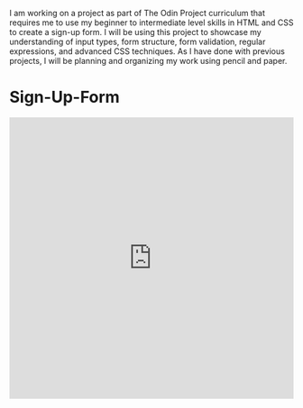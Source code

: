 I am working on a project as part of The Odin Project curriculum that requires me to use my beginner to intermediate level skills in HTML and CSS to create a sign-up form. I will be using this project to showcase my understanding of input types, form structure, form validation, regular expressions, and advanced CSS techniques. As I have done with previous projects, I will be planning and organizing my work using pencil and paper.

# Sign-Up-Form

<iframe src="https://glitch.com/embed/#!/embed/Sign-Up-Form?path=index.html&previewSize=100"
  style="height:500px; width:100%; border:0;">
</iframe>

